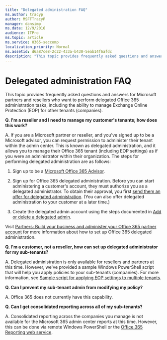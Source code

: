 ```yaml
---
title: "Delegated administration FAQ"
ms.author: tracyp
author: MSFTTracyP
manager: dansimp
ms.date: 12/9/2016
audience: ITPro
ms.topic: article
ms.service: O365-seccomp
localization_priority: Normal
ms.assetid: d6a87ce8-2c22-433a-b430-5eab14f6afdc
description: "This topic provides frequently asked questions and answers for Microsoft partners and resellers who want to perform delegated Office 365 administration tasks, including the ability to manage Exchange Online Protection (EOP) for other tenants (companies)."
---
```


# Delegated administration FAQ

This topic provides frequently asked questions and answers for Microsoft partners and resellers who want to perform delegated Office 365 administration tasks, including the ability to manage Exchange Online Protection (EOP) for other tenants (companies).
  
 **Q. I'm a reseller and I need to manage my customer's tenants; how does this work?**
  
A. If you are a Microsoft partner or reseller, and you've signed up to be a Microsoft advisor, you can request permission to administer their tenant within the admin center. This is known as delegated administration, and it allows you to manage their Office 365 tenant (including EOP settings) as if you were an administrator within their organization. The steps for performing delegated administration are as follows:
  
1. Sign up to be a [Microsoft Office 365 Advisor](https://aka.ms/cloudbenefits).
    
2. Sign up for Office 365 delegated administration. Before you can start administering a customer's account, they must authorize you as a delegated administrator. To obtain their approval, you first [send them an offer for delegated administration](https://go.microsoft.com/fwlink/?LinkId=396829). (You can also offer delegated administration to your customer at a later time.) 
    
3. Create the delegated admin account using the steps documented in [Add or delete a delegated admin](https://go.microsoft.com/fwlink/?LinkId=396831).
    
Visit [Partners: Build your business and administer your Office 365 partner account](https://go.microsoft.com/fwlink/?LinkId=301485) for more information about how to set up Office 365 delegated administration. 
  
 **Q. I'm a customer, not a reseller, how can set up delegated administrator for my sub-tenants?**
  
A. Delegated administration is only available for resellers and partners at this time. However, we've provided a sample Windows PowerShell script that will help you apply policies to your sub-tenants (companies). For more information, see [Sample script for applying EOP settings to multiple tenants](sample-script-for-applying-eop-settings-to-multiple-tenants.md).
  
 **Q. Can I prevent my sub-tenant admin from modifying my policy?**
  
A. Office 365 does not currently have this capability.
  
 **Q. Can I get consolidated reporting across all of my sub-tenants?**
  
A. Consolidated reporting across the companies you manage is not available for the Microsoft 365 admin center reports at this time. However, this can be done via remote Windows PowerShell or the [Office 365 Reporting web service](https://go.microsoft.com/fwlink/?LinkId=279926). 
  

